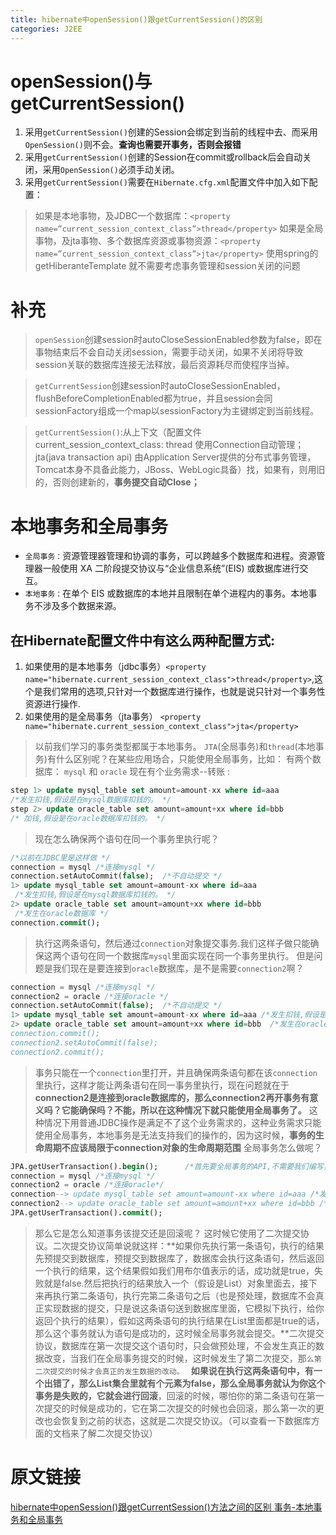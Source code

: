 ```yaml
---
title: hibernate中openSession()跟getCurrentSession()的区别
categories: J2EE
---
```


# openSession()与getCurrentSession()
1. 采用`getCurrentSession()`创建的Session会绑定到当前的线程中去、而采用`OpenSession()`则不会。**查询也需要开事务，否则会报错**
2. 采用`getCurrentSession()`创建的Session在commit或rollback后会自动关闭，采用`OpenSession()`必须手动关闭。
3. 采用`getCurrentSession()`需要在`Hibernate.cfg.xml`配置文件中加入如下配置：

> 如果是本地事物，及JDBC一个数据库：`<property name=”current_session_context_class”>thread</property>`
> 如果是全局事物，及jta事物、多个数据库资源或事物资源：`<property name=”current_session_context_class”>jta</property>`
> 使用spring的getHiberanteTemplate 就不需要考虑事务管理和session关闭的问题

# 补充
> `openSession`创建session时autoCloseSessionEnabled参数为false，即在事物结束后不会自动关闭session，需要手动关闭，如果不关闭将导致session关联的数据库连接无法释放，最后资源耗尽而使程序当掉。              

> `getCurrentSession`创建session时autoCloseSessionEnabled，flushBeforeCompletionEnabled都为true，并且session会同sessionFactory组成一个map以sessionFactory为主键绑定到当前线程。

> `getCurrentSession()`:从上下文（配置文件current_session_context_class: thread 使用Connection自动管理；jta(java transaction api) 由Application Server提供的分布式事务管理，Tomcat本身不具备此能力，JBoss、WebLogic具备）找，如果有，则用旧的，否则创建新的，**事务提交自动Close；**

# 本地事务和全局事务
- `全局事务：`资源管理器管理和协调的事务，可以跨越多个数据库和进程。资源管理器一般使用 XA 二阶段提交协议与“企业信息系统”(EIS) 或数据库进行交互。 
- `本地事务：`在单个 EIS 或数据库的本地并且限制在单个进程内的事务。本地事务不涉及多个数据来源。

## 在Hibernate配置文件中有这么两种配置方式:
1. 如果使用的是本地事务（jdbc事务）`<property name="hibernate.current_session_context_class">thread</property>`,这个是我们常用的选项,只针对一个数据库进行操作，也就是说只针对一个事务性资源进行操作.
2. 如果使用的是全局事务（jta事务）
`<property name="hibernate.current_session_context_class">jta</property>`
>  以前我们学习的事务类型都属于本地事务。 `JTA`(全局事务)和`thread`(本地事务)有什么区别呢？在某些应用场合，只能使用全局事务，比如： 有两个数据库：
> `mysql` 和 `oracle`  现在有个业务需求--转账 :
``` sql
step 1> update mysql_table set amount=amount-xx where id=aaa 
/*发生扣钱,假设是在mysql数据库扣钱的。 */
step 2> update oracle_table set amount=amount+xx where id=bbb
/* 加钱,假设是在oracle数据库扣钱的。 */
```
> 现在怎么确保两个语句在同一个事务里执行呢？ 
``` sql
/*以前在JDBC里是这样做 */
connection = mysql /*连接mysql */
connection.setAutoCommit(false);  /*不自动提交 */
1> update mysql_table set amount=amount-xx where id=aaa
 /*发生扣钱,假设是在mysql数据库扣钱的。 */
2> update oracle_table set amount=amount+xx where id=bbb 
 /*发生在oracle数据库 */
connection.commit(); 
```
> 执行这两条语句，然后通过`connection`对象提交事务.我们这样子做只能确保这两个语句在同一个数据库`mysql`里面实现在同一个事务里执行。 但是问题是我们现在是要连接到`oracle`数据库，是不是需要`connection2`啊？

``` sql
connection = mysql /*连接mysql */
connection2 = oracle /*连接oracle */
connection.setAutoCommit(false);  /*不自动提交 */
1> update mysql_table set amount=amount-xx where id=aaa /*发生扣钱,假设是在mysql数据库扣钱的。 */
2> update oracle_table set amount=amount+xx where id=bbb  /*发生在oracle数据库 /*
connection.commit(); 
connection2.setAutoCommit(false); 
connection2.commit();
```

> 事务只能在一个`connection`里打开，并且确保两条语句都在该`connection`里执行，这样才能让两条语句在同一事务里执行，现在问题就在于**connection2是连接到oracle数据库的，那么connection2再开事务有意义吗？它能确保吗？不能，所以在这种情况下就只能使用全局事务了。** 
这种情况下用普通JDBC操作是满足不了这个业务需求的，这种业务需求只能使用全局事务，本地事务是无法支持我们的操作的，因为这时候，**事务的生命周期不应该局限于connection对象的生命周期范围**
> 全局事务怎么做呢？ 

``` sql
JPA.getUserTransaction().begin();      /*首先要全局事务的API,不需要我们编写，通常容器已经提供给我们了，我们只需要begin一下 */
connection = mysql /*连接mysql */
connection2 = oracle /*连接oracle*/
connection--> update mysql_table set amount=amount-xx where id=aaa /*发生扣钱,假设是在mysql数据库扣钱的。 */
connection2--> update oracle_table set amount=amount+xx where id=bbb /*发生在oracle数据库 */
JPA.getUserTransaction().commit(); 
```
> 那么它是怎么知道事务该提交还是回滚呢？ 
> 这时候它使用了二次提交协议。二次提交协议简单说就这样：**如果你先执行第一条语句，执行的结果先预提交到数据库，预提交到数据库了，数据库会执行这条语句，然后返回一个执行的结果，这个结果假如我们用布尔值表示的话，成功就是true，失败就是false.然后把执行的结果放入一个（假设是List）对象里面去，接下来再执行第二条语句，执行完第二条语句之后（也是预处理，数据库不会真正实现数据的提交，只是说这条语句送到数据库里面，它模拟下执行，给你返回个执行的结果），假如这两条语句的执行结果在List里面都是true的话，那么这个事务就认为语句是成功的，这时候全局事务就会提交。**二次提交协议，数据库在第一次提交这个语句时，只会做预处理，不会发生真正的数据改变，当我们在全局事务提交的时候，这时候发生了第二次提交，那`么第二次提交的时候才会真正的发生数据的改动。 `
   **如果说在执行这两条语句中，有一个出错了，那么List集合里就有个元素为false，那么全局事务就认为你这个事务是失败的，它就会进行回滚**，回滚的时候，哪怕你的第二条语句在第一次提交的时候是成功的，它在第二次提交的时候也会回滚，那么第一次的更改也会恢复到之前的状态，这就是二次提交协议。（可以查看一下数据库方面的文档来了解二次提交协议）
# 原文链接
[hibernate中openSession()跟getCurrentSession()方法之间的区别 ](http://www.cnblogs.com/Ant-soldier/p/5051478.html)
[事务-本地事务和全局事务](http://www.cnblogs.com/ysch/p/4234311.html)